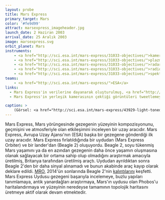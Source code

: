 ```yaml
---
layout: probe
title: Mars Express
primary_target: Mars
color: '#fe9d99'
attract: marsexpress_imageheader.jpg
launch_date: 2 Haziran 2003
arrival_date: 25 Aralık 2003
image: marsexpress.svg
orbit_planet: Mars
instruments:
    - <a href="http://sci.esa.int/mars-express/31033-objectives/">kamera</a>
    - <a href="http://sci.esa.int/mars-express/31033-objectives/">plazma ve atom analizörü</a>
    - <a href="http://sci.esa.int/mars-express/31033-objectives/">radar yükseklikölçeri</a>
    - <a href="http://sci.esa.int/mars-express/31033-objectives/">radio vericisi</a>
    - <a href="http://sci.esa.int/mars-express/31033-objectives/">spektrometreler</a>
teams:
    - <a href="http://sci.esa.int/mars-express/">ESA</a>
links:
  - Mars Express'in verilerine dayanarak oluşturulmuş, <a href="http://www.nature.com/news/spectacular-flyover-of-mars-1.14041">Mars yüzeyinin kuş bakışı videosu</a>
  - Mars Express'in yerleşik kamerasının çektiği görüntüleri tweetlemeye adanmış <a href="https://twitter.com/esamarswebcam">bir twtter hesabı<a>

caption: >
    (Görsel: <a href="http://sci.esa.int/mars-express/43929-light-toned-deposits-in-hebes-chasma/">Mars'ın Büyük Kanyon'u</a>nun Mars Express tarafından çekilmiş görüntüsü, ESA/DLR/FU Berlin (G. Neukum))
---
```

Mars Express, Mars yörüngesinde gezegenin yüzeyinin kompozisyonunu, geçmişini ve atmosferiyle olan etkileşimini inceleyen bir uzay aracıdır. Mars Express, Avrupa Uzay Ajansı'nın (ESA) başka bir gezegene gönderdiği ilk uzay aracıdır. Mars Express fırlatıldığında bir uydudan (Mars Express Orbiter) ve bir lander'dan (Beagle 2) oluşuyordu. Beagle 2, soyu tükenmiş Mars yaşamını ya da en azından gezegenin daha önce yaşamın oluşmasına olanak sağlayacak bir ortama sahip olup olmadığını araştırmak amacıyla üretilmiş, Britanya tarafından üretilmiş araçtı. Uydudan ayrıldıktan sonra Beagle 2'den bir daha sinyal alınamadı ve bunun akabinde araç kayıp olarak deklare edildi. <a href="/mro/">MRO</a>, 2014'ün sonlarında Beagle 2'nin <a href="http://www.planetary.org/blogs/emily-lakdawalla/2015/01160800-beagle-2-found.html">kalıntılarını</a> keşfetti. Mars Express Uydusu gezegeni başarıyla incelemeye, buzlu yapıları tanımlamaya, antik yanardağları araştırmaya, Mars'ın uydusu olan Phobos'u haritalandırmaya ve yüzeyinin neredeyse tamamının topolojik haritasını üretmeye aktif olarak devam etmektedir.